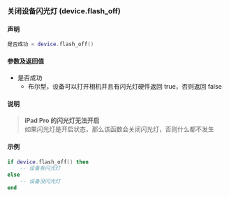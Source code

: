 ### 关闭设备闪光灯 \(**device\.flash\_off**\)


#### 声明
```lua
是否成功 = device.flash_off()
```


#### 参数及返回值  
- 是否成功
    - 布尔型，设备可以打开相机并且有闪光灯硬件返回 true，否则返回 false


#### 说明
> **iPad Pro 的闪光灯无法开启**  
> 如果闪光灯是开启状态，那么该函数会关闭闪光灯，否则什么都不发生  


#### 示例  
```lua
if device.flash_off() then
    -- 设备有闪光灯
else
    -- 设备没闪光灯
end
```

